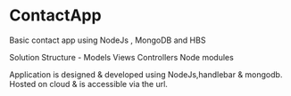 # ContactApp
Basic contact app using NodeJs , MongoDB and HBS

Solution Structure - 
Models
Views
Controllers
Node modules

Application is designed & developed using NodeJs,handlebar & mongodb.
Hosted on cloud & is accessible via the url.
